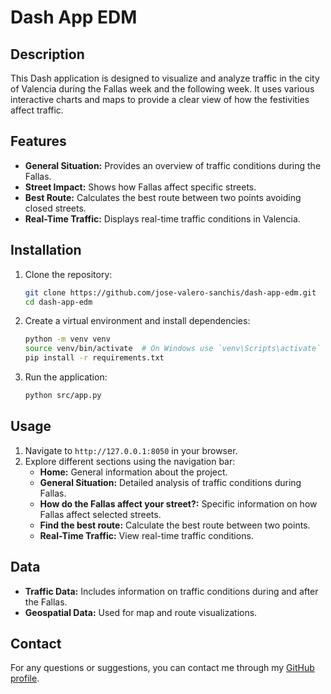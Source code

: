 # Dash App EDM

## Description

This Dash application is designed to visualize and analyze traffic in the city of Valencia during the Fallas week and the following week. It uses various interactive charts and maps to provide a clear view of how the festivities affect traffic.

## Features

- **General Situation:** Provides an overview of traffic conditions during the Fallas.
- **Street Impact:** Shows how Fallas affect specific streets.
- **Best Route:** Calculates the best route between two points avoiding closed streets.
- **Real-Time Traffic:** Displays real-time traffic conditions in Valencia.

## Installation

1. Clone the repository:

    ```bash
    git clone https://github.com/jose-valero-sanchis/dash-app-edm.git
    cd dash-app-edm
    ```

2. Create a virtual environment and install dependencies:

    ```bash
    python -m venv venv
    source venv/bin/activate  # On Windows use `venv\Scripts\activate`
    pip install -r requirements.txt
    ```

3. Run the application:

    ```bash
    python src/app.py
    ```

## Usage

1. Navigate to `http://127.0.0.1:8050` in your browser.
2. Explore different sections using the navigation bar:
    - **Home:** General information about the project.
    - **General Situation:** Detailed analysis of traffic conditions during Fallas.
    - **How do the Fallas affect your street?:** Specific information on how Fallas affect selected streets.
    - **Find the best route:** Calculate the best route between two points.
    - **Real-Time Traffic:** View real-time traffic conditions.

## Data

- **Traffic Data:** Includes information on traffic conditions during and after the Fallas.
- **Geospatial Data:** Used for map and route visualizations.

## Contact

For any questions or suggestions, you can contact me through my [GitHub profile](https://github.com/jose-valero-sanchis).
